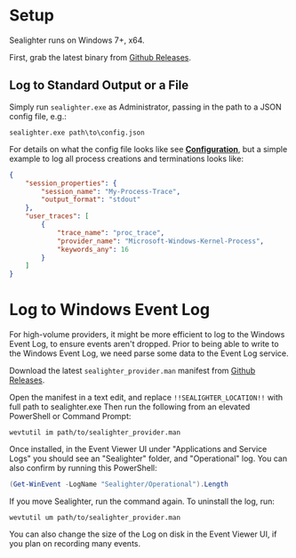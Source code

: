 
# Setup

Sealighter runs on Windows 7+, x64.

First, grab the latest binary from [Github Releases](https://github.com/pathtofile/Sealighter/releases).

## Log to Standard Output or a File

Simply run `sealighter.exe` as Administrator, passing in the path to a JSON config file, e.g.:
```batch
sealighter.exe path\to\config.json
```

For details on what the config file looks like see **[Configuration](CONFIGURATION.md)**, but a simple example to log all process creations and terminations looks like:
```json
{
    "session_properties": {
        "session_name": "My-Process-Trace",
        "output_format": "stdout"
    },
    "user_traces": [
        {
            "trace_name": "proc_trace",
            "provider_name": "Microsoft-Windows-Kernel-Process",
            "keywords_any": 16
        }
    ]
}
```


# Log to Windows Event Log
For high-volume providers, it might be more efficient to log to the Windows Event Log, to ensure events aren't dropped. Prior to being able to write to the Windows Event Log, we need parse some data to the Event Log service.

Download the latest `sealighter_provider.man` manifest from [Github Releases](https://github.com/pathtofile/Sealighter/releases).

Open the manifest in a text edit, and replace `!!SEALIGHTER_LOCATION!!` with full path to sealighter.exe Then run the following from an elevated PowerShell or Command Prompt:
```batch
wevtutil im path/to/sealighter_provider.man
```

Once installed, in the Event Viewer UI under "Applications and Service Logs" you should see an "Sealighter" folder, and "Operational" log. You can also confirm by running this PowerShell:
```powershell
(Get-WinEvent -LogName "Sealighter/Operational").Length
```

If you move Sealighter, run the command again. To uninstall the log, run:
```batch
wevtutil um path/to/sealighter_provider.man
```

You can also change the size of the Log on disk in the Event Viewer UI, if you plan on recording many events.
